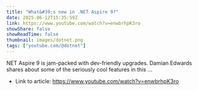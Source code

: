 ```yaml
---
title: "What&#39;s new in .NET Aspire 9?"
date: 2025-06-12T15:35:59Z
link: https://www.youtube.com/watch?v=enwbrhpK3ro
showShare: false
showReadTime: false
thumbnail: images/dotnet.png
tags: ["youtube.com/@dotnet"]
---
```

NET Aspire 9 is jam-packed with dev-friendly upgrades. Damian Edwards shares about some of the seriously cool features in this ...

- Link to article: https://www.youtube.com/watch?v=enwbrhpK3ro